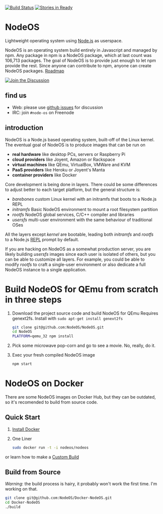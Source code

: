 [![Build Status](https://travis-ci.org/NodeOS/NodeOS.svg?branch=master)](https://travis-ci.org/NodeOS/NodeOS)
[![Stories in Ready](https://badge.waffle.io/NodeOS/NodeOS.png?label=ready&title=Ready)](https://waffle.io/NodeOS/NodeOS)
# NodeOS

Lightweight operating system using [Node.js](http://nodejs.org) as userspace.

NodeOS is an operating system build entirely in Javascript and managed by npm. Any package in npm is a NodeOS package, which at last count was 106,713 packages. The goal of NodeOS is to provide just enough to let npm provide the rest. Since anyone can contribute to npm, anyone can create NodeOS packages.
[Roadmap](https://github.com/NodeOS/NodeOS/issues/37)

[![Join the Discussion](http://i.imgur.com/hUjSLXt.png)](https://github.com/NodeOS/NodeOS/issues)

## find us

- Web: please use [github issues](https://github.com/NodeOS/NodeOS/issues) for discussion
- IRC: join `#node-os` on Freenode

## introduction

NodeOS is a Node.js based operating system, built-off of the Linux kernel.
The eventual goal of NodeOS is to produce images that can be run on

- **real hardware** like desktop PCs, servers or Raspberry Pi
- **cloud providers** like Joyent, Amazon or Rackspace
- **virtual machines** like QEmu, VirtualBox, VMWare and KVM
- **PaaS providers** like Heroku or Joyent's Manta
- **container providers** like Docker

Core development is being done in layers. There could be some differences to
adjust better to each target platform, but the general structure is:

- *barebones* custom Linux kernel with an initramfs that boots to a Node.js REPL
- *initramfs* Basic NodeOS environment to mount a root filesystem partition
- *rootfs*    NodeOS global services, C/C++ compiler and libraries
- *usersfs*   multi-user environment with the same behaviour of traditional OSes

All the layers except *kernel* are bootable, leading both *initramfs* and
*rootfs* to a Node.js [REPL](http://nodejs.org/api/repl.html) prompt by default.

If you are hacking on NodeOS as a somewhat production server, you are likely
building *usersfs* images since each user is isolated of others, but you can be
able to customize all layers. For example, you could be able to modify *rootfs*
to craft a single-user environment or also dedicate a full NodeOS instance to a
single application.


# Build NodeOS for QEmu from scratch in three steps

1. Download the project source code and build NodeOS for QEmu
   Requires genext2fs. Install with `sudo apt-get install genext2fs`

    ```bash
    git clone git@github.com:NodeOS/NodeOS.git
    cd NodeOS
    PLATFORM=qemu_32 npm install
    ```

2. Pick some microwave pop-corn and go to see a movie. No, really, do it.
3. Exec your fresh compiled NodeOS image

    ```bash
    npm start
    ```

# NodeOS on Docker

There are some NodeOS images on Docker Hub, but they can be outdated, so it's
recomended to build from source code.

## Quick Start

1. [Install Docker](http://docs.docker.io/en/latest/installation/)
2. One Liner

    ```bash
    sudo docker run -t -i nodeos/nodeos
    ```

or learn how to make a [Custom Build](http://node-os.com/blog/get-involved/)

## Build from Source

*Warning*: the build process is hairy, it probably won't work the first time.
I'm working on that.

```bash
git clone git@github.com:NodeOS/Docker-NodeOS.git
cd Docker-NodeOS
./build
```
